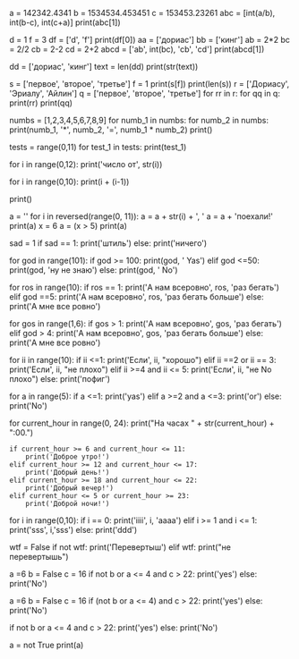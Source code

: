 a = 142342.4341
b = 1534534.453451
c = 153453.23261
abc = [int(a/b), int(b-c), int(c+a)]
print(abc[1])

d = 1
f = 3
df = ['d', 'f']
print(df[0])
aa = ['дориас']
bb = ['кинг']
ab = 2*2
bc = 2/2
cb = 2-2
cd = 2+2
abcd = ['ab', int(bc), 'cb', 'cd']
print(abcd[1])

dd = ['дориас', 'кинг']
text = len(dd)
print(str(text))

s = ['первое', 'второе', 'третье']
f = 1
print(s[f])
print(len(s))
r = ['Дориасу', 'Эриалу', 'Айлин']
q = ['первое', 'второе', 'третье']
for rr in r:
    for qq in q:
        print(rr)
        print(qq)

numbs = [1,2,3,4,5,6,7,8,9]
for numb_1 in numbs:
    for numb_2 in numbs:
        print(numb_1, '*', numb_2, '=', numb_1 * numb_2)
print()

tests = range(0,11)
for test_1 in tests:
    print(test_1)

for i in range(0,12):
    print('число от', str(i))

for i in range(0,10):
    print(i + (i-1))

print()

a = ''
for i in reversed(range(0, 11)):
    a = a + str(i) + ', '
a = a + 'поехали!'
print(a)
x = 6
a = (x > 5)
print(a)

sad = 1
if sad == 1:
    print('штиль')
else:
    print('ничего')


for god in range(101):
    if god >= 100:
        print(god, ' Yas')
    elif god <=50:
        print(god, 'ну не знаю')
    else:
        print(god, ' No')

for ros in range(10):
    if ros == 1:
        print('А нам всеровно', ros, 'раз бегать')
    elif god ==5:
        print('А нам всеровно', ros, 'раз бегать больше')
    else:
        print('А мне все ровно')

for gos in range(1,6):
    if gos > 1:
        print('А нам всеровно', gos, 'раз бегать')
    elif god > 4:
        print('А нам всеровно', gos, 'раз бегать больше')
    else:
        print('А мне все ровно')

for ii in range(10):
    if ii <=1:
        print('Если', ii, "хорошо")
    elif ii ==2 or ii == 3:
        print('Если', ii, "не плохо")
    elif ii >=4 and ii <= 5:
        print('Если', ii, "не No плохо")
    else:
        print('пофиг')

for a in range(5):
    if a <=1:
        print('yas')
    elif a >=2 and a <=3:
        print('or')
    else:
        print('No')

for current_hour in range(0, 24):
    print("На часах " + str(current_hour) + ":00.")

    if current_hour >= 6 and current_hour <= 11:
        print('Доброе утро!')
    elif current_hour >= 12 and current_hour <= 17:
        print('Добрый день!')
    elif current_hour >= 18 and current_hour <= 22:
        print('Добрый вечер!')
    elif current_hour <= 5 or current_hour >= 23:
        print('Доброй ночи!')

for i in range(0,10):
    if i == 0:
        print('iiii', i, 'aaaa')
    elif i >= 1 and i <= 1:
        print('sss', i,'sss')
    else:
        print('ddd')


wtf = False
if not wtf:
   print('Перевертыш')
elif wtf:
    print("не перевертышь")

a =6
b = False
c = 16
if not b or a <= 4 and c > 22:
    print('yes')
else:
    print('No')

a =6
b = False
c = 16
if (not b or a <= 4) and c > 22:
    print('yes')
else:
    print('No')

if not b or a <= 4 and c > 22:
    print('yes')
else:
    print('No')

a = not True
print(a)